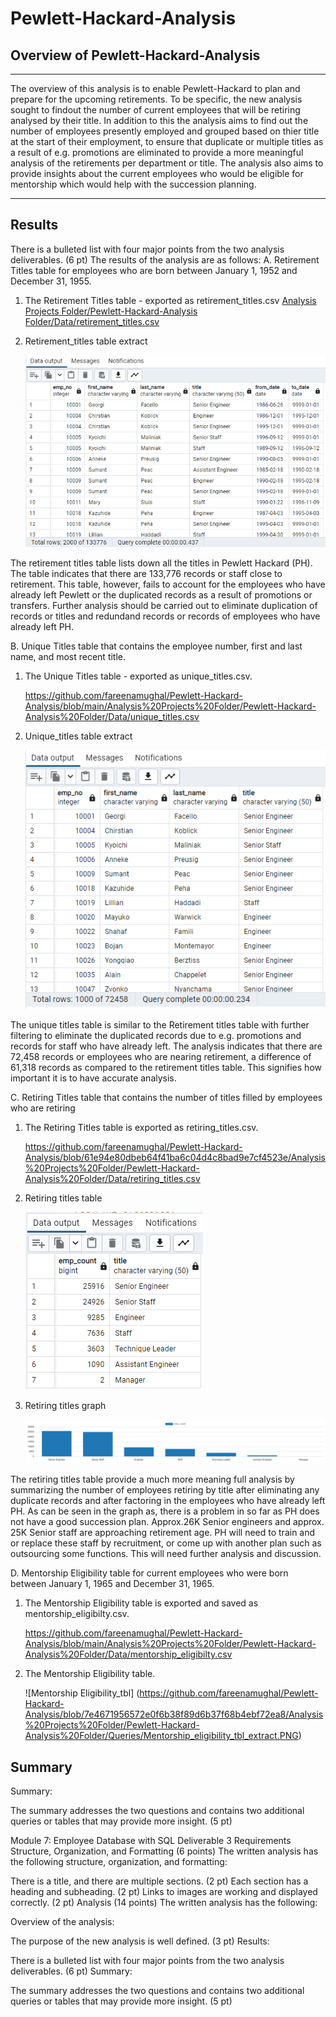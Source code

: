 # Pewlett-Hackard-Analysis
## Overview of Pewlett-Hackard-Analysis
---

The overview of this analysis is to enable Pewlett-Hackard to plan and prepare for the upcoming retirements. To be specific, the new analysis sought to findout the number of current employees that will be retiring analysed by their title. In addition to this the analysis aims to find out the number of employees presently employed and grouped based on thier title at the start of their employment, to ensure that duplicate or multiple titles as a result of e.g. promotions are eliminated to provide a more meaningful analysis of the retirements per department or title. The analysis also aims to provide insights about the current employees who would be eligible for mentorship which would help with the succession planning. 

---

## Results
There is a bulleted list with four major points from the two analysis deliverables. (6 pt)
The results of the analysis are as follows:
A. Retirement Titles table for employees who are born between January 1, 1952 and December 31, 1955.
  
  1. The Retirement Titles table - exported as retirement_titles.csv
     [Analysis Projects Folder/Pewlett-Hackard-Analysis Folder/Data/retirement_titles.csv](https://github.com/fareenamughal/Pewlett-Hackard-Analysis/blob/615cd04da28b7da500f5c9d4975cd7f1a0103f87/Analysis%20Projects%20Folder/Pewlett-Hackard-Analysis%20Folder/Data/retirement_titles.csv)


  2. Retirement_titles table extract

     ![Retirement_titles_tbl_extract](https://github.com/fareenamughal/Pewlett-Hackard-Analysis/blob/6d69c05ce9c706aa7208f264d8ea372d8ea86587/Analysis%20Projects%20Folder/Pewlett-Hackard-Analysis%20Folder/Queries/Retirement_titles_tbl_extract.PNG)
  
   The retirement titles table lists down all the titles in Pewlett Hackard (PH). The table indicates that there are 133,776 records or staff close to retirement. This    table, however, fails to account for the employees who have already left Pewlett or the duplicated records as a result of promotions or transfers. Further analysis    should be carried out to eliminate duplication of records or titles and redundand records or records of employees who have already left PH.


B. Unique Titles table that contains the employee number, first and last name, and most recent title.
  
  1. The Unique Titles table - exported as unique_titles.csv. 
    
     https://github.com/fareenamughal/Pewlett-Hackard-Analysis/blob/main/Analysis%20Projects%20Folder/Pewlett-Hackard-Analysis%20Folder/Data/unique_titles.csv

  2. Unique_titles table extract
     
      ![Unique_titles_tbl_extract](https://github.com/fareenamughal/Pewlett-Hackard-Analysis/blob/a34976e293e6b5807e77e861353a2db0889f24c1/Analysis%20Projects%20Folder/Pewlett-Hackard-Analysis%20Folder/Queries/Unique_titles_tbl_extract.PNG)
     
     
   The unique titles table is similar to the Retirement titles table with further filtering to eliminate the duplicated records due to e.g. promotions and records for    staff who have already left. The analysis indicates that there are 72,458 records or employees who are nearing retirement, a difference of 61,318 records as            compared to the retirement titles table. This signifies how important it is to have accurate analysis.  


C. Retiring Titles table that contains the number of titles filled by employees who are retiring
  
  1. The Retiring Titles table is exported as retiring_titles.csv.
    
      https://github.com/fareenamughal/Pewlett-Hackard-Analysis/blob/61e94e80dbeb64f41ba6c04d4c8bad9e7cf4523e/Analysis%20Projects%20Folder/Pewlett-Hackard-Analysis%20Folder/Data/retiring_titles.csv

  2. Retiring titles table
  
     ![Retiring_titles_tbl](https://github.com/fareenamughal/Pewlett-Hackard-Analysis/blob/852a257caa3a769e8800763f500b8b5cca568256/Analysis%20Projects%20Folder/Pewlett-Hackard-Analysis%20Folder/Queries/Retiring_titles_tbl.PNG)     
     
  3. Retiring titles graph
   
      ![Retiring_titles_tbl](https://github.com/fareenamughal/Pewlett-Hackard-Analysis/blob/176b4efaf7259b060b1343121aec7e15b40b7b09/Analysis%20Projects%20Folder/Pewlett-Hackard-Analysis%20Folder/Queries/Unique_titles_graph.png)
      
   The retiring titles table provide a much more meaning full analysis by summarizing the number of employees retiring by title after eliminating any duplicate records    and after factoring in the employees who have already left PH. As can be seen in the graph as, there is a problem in so far as PH does not have a good succession      plan. Approx.26K Senior engineers and approx. 25K Senior staff are approaching retirement age. PH will need to train and or replace these staff by recruitment, or      come up with another plan such as outsourcing some functions. This will need further analysis and discussion.   
      
D. Mentorship Eligibility table for current employees who were born between January 1, 1965 and December 31, 1965.
  
  1. The Mentorship Eligibility table is exported and saved as mentorship_eligibilty.csv.
      
      https://github.com/fareenamughal/Pewlett-Hackard-Analysis/blob/main/Analysis%20Projects%20Folder/Pewlett-Hackard-Analysis%20Folder/Data/mentorship_eligibilty.csv
      
  2. The Mentorship Eligibility table.

       ![Mentorship Eligibility_tbl] (https://github.com/fareenamughal/Pewlett-Hackard-Analysis/blob/7e4671956572e0f6b38f89d6b37f68b4ebf72ea8/Analysis%20Projects%20Folder/Pewlett-Hackard-Analysis%20Folder/Queries/Mentorship_eligibility_tbl_extract.PNG)
## Summary



Summary:

The summary addresses the two questions and contains two additional queries or tables that may provide more insight. (5 pt)









Module 7: Employee Database with SQL
Deliverable 3 Requirements
Structure, Organization, and Formatting (6 points)
The written analysis has the following structure, organization, and formatting:

There is a title, and there are multiple sections. (2 pt)
Each section has a heading and subheading. (2 pt)
Links to images are working and displayed correctly. (2 pt)
Analysis (14 points)
The written analysis has the following:

Overview of the analysis:

The purpose of the new analysis is well defined. (3 pt)
Results:

There is a bulleted list with four major points from the two analysis deliverables. (6 pt)
Summary:

The summary addresses the two questions and contains two additional queries or tables that may provide more insight. (5 pt)
